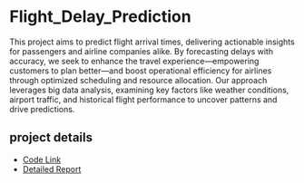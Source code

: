# Flight_Delay_Prediction

This project aims to predict flight arrival times, delivering actionable insights for passengers and airline companies alike. By forecasting delays with accuracy, we seek to enhance the travel experience—empowering customers to plan better—and boost operational efficiency for airlines through optimized scheduling and resource allocation. Our approach leverages big data analysis, examining key factors like weather conditions, airport traffic, and historical flight performance to uncover patterns and drive predictions.

## project details 
* [Code Link](https://github.com/johnny880624/Flight_Delay_Prediction_Model/blob/main/final_Version.ipynb)
* [Detailed Report](https://github.com/johnny880624/Big_Data_Final/blob/main/predicting%20delay%20time.pdf)   

